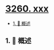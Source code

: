 # [3260. xxx](https://github.com/Tdahuyou/TNotes.leetcode/tree/main/notes/3260.%20xxx)

<!-- region:toc -->

- [1. 📝 概述](#1--概述)

<!-- endregion:toc -->

## 1. 📝 概述
